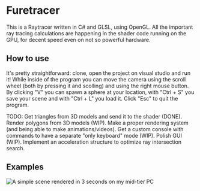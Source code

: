 # Furetracer
This is a Raytracer written in C# and GLSL, using OpenGL.
All the important ray tracing calculations are happening in the shader code running on the GPU, for decent speed even on not so powerful hardware.
## How to use
It's pretty straightforward: clone, open the project on visual studio and run it!
While inside of the program you can move the camera using the scroll wheel (both by pressing it and scolling) and using the right mouse button.
By clicking "V" you can spawn a sphere at your location, with "Ctrl + S" you save your scene and with "Ctrl + L" you load it.
Click "Esc" to quit the program.

TODO:
Get triangles from 3D models and send it to the shader (DONE).
Render polygons from 3D models (WIP).
Make a proper rendering system (and being able to make animations/videos).
Get a custom console with commands to have a separate "only keyboard" mode (WIP).
Polish GUI (WIP).
Implement an acceleration structure to optimize ray intersection search.

## Examples

![A simple scene rendered in 3 seconds on my mid-tier PC](https://cdn.discordapp.com/attachments/900407826755772437/1123351978890756228/image.png)
